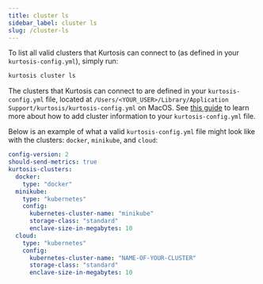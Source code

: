 ```yaml
---
title: cluster ls
sidebar_label: cluster ls
slug: /cluster-ls
---
```


To list all valid clusters that Kurtosis can connect to (as defined in your `kurtosis-config.yml`), simply run:

```bash
kurtosis cluster ls
```

The clusters that Kurtosis can connect to are defined in your `kurtosis-config.yml` file, located at `/Users/<YOUR_USER>/Library/Application Support/kurtosis/kurtosis-config.yml` on MacOS. See [this guide](https://docs.kurtosis.com/k8s#iii-add-your-cluster-information-to-kurtosis-configyml) to learn more about how to add cluster information to your `kurtosis-config.yml` file.

Below is an example of what a valid `kurtosis-config.yml` file might look like with the clusters: `docker`, `minikube`, and `cloud`:
```yml
config-version: 2
should-send-metrics: true
kurtosis-clusters:
  docker:
    type: "docker"
  minikube:
    type: "kubernetes"
    config:
      kubernetes-cluster-name: "minikube"
      storage-class: "standard"
      enclave-size-in-megabytes: 10
  cloud:
    type: "kubernetes"
    config:
      kubernetes-cluster-name: "NAME-OF-YOUR-CLUSTER"
      storage-class: "standard"
      enclave-size-in-megabytes: 10
```